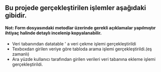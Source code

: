 ## Bu projede gerçekleştirilen işlemler aşağıdaki gibidir.

#### Not: Form dosyasındaki metodlar üzerinde gerekli açıklamalar yapılmıştır ihtiyaç halinde detaylı incelenip kopyalanabilir.

* Veri tabanından datatable ' a veri çekme işlemi gerçekleştirildi
* Texboxdan girilen veriye göre tabloda arama işlemi gerçekleştirildi.(eş zamanlı)
* Ara yüzde kullanıcı tarafından girilen verileri veri tabanına ekleme işlemi gerçekleştirildi.



